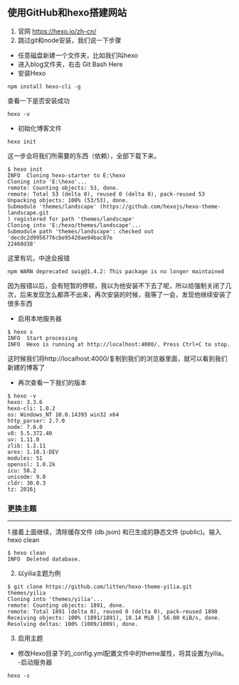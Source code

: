 使用GitHub和hexo搭建网站
---
1. 官网 https://hexo.io/zh-cn/
2. 跳过git和node安装，我们说一下步骤
- 任意磁盘新建一个文件夹，比如我们叫hexo
- 进入blog文件夹，右击 Git Bash Here
- 安装Hexo
```
npm install hexo-cli -g
```
查看一下是否安装成功
```
hexo -v
```
- 初始化博客文件
```
hexo init
```
这一步会将我们所需要的东西（依赖），全部下载下来。
```
$ hexo init
INFO  Cloning hexo-starter to E:\hexo
Cloning into 'E:\hexo'...
remote: Counting objects: 53, done.
remote: Total 53 (delta 0), reused 0 (delta 0), pack-reused 53
Unpacking objects: 100% (53/53), done.
Submodule 'themes/landscape' (https://github.com/hexojs/hexo-theme-landscape.git                                                                                                                ) registered for path 'themes/landscape'
Cloning into 'E:/hexo/themes/landscape'...
Submodule path 'themes/landscape': checked out 'decdc2d9956776cbe95420ae94bac87e                                                                                                                22468d38'

```
这里有坑，中途会报错
```
npm WARN deprecated swig@1.4.2: This package is no longer maintained
```
因为报错以后，会有短暂的停顿，我以为他安装不下去了呢，所以给强制关闭了几次，后来发现怎么都弄不出来，再次安装的时候，我等了一会，发现他继续安装了很多东西

- 启用本地服务器
```
$ hexo s
INFO  Start processing
INFO  Hexo is running at http://localhost:4000/. Press Ctrl+C to stop.
```
这时候我们将http://localhost:4000/复制到我们的浏览器里面，就可以看到我们新建的博客了

- 再次查看一下我们的版本
```
$ hexo -v
hexo: 3.3.6
hexo-cli: 1.0.2
os: Windows_NT 10.0.14393 win32 x64
http_parser: 2.7.0
node: 7.6.0
v8: 5.5.372.40
uv: 1.11.0
zlib: 1.2.11
ares: 1.10.1-DEV
modules: 51
openssl: 1.0.2k
icu: 58.2
unicode: 9.0
cldr: 30.0.3
tz: 2016j
```

### 更换主题
---
1.接着上面继续，清除缓存文件 (db.json) 和已生成的静态文件 (public)。输入hexo clean
```
$ hexo clean
INFO  Deleted database.
``` 
2. 以yilia主题为例
```
$ git clone https://github.com/litten/hexo-theme-yilia.git themes/yilia
Cloning into 'themes/yilia'...
remote: Counting objects: 1891, done.
remote: Total 1891 (delta 0), reused 0 (delta 0), pack-reused 1890
Receiving objects: 100% (1891/1891), 10.14 MiB | 56.00 KiB/s, done.
Resolving deltas: 100% (1009/1009), done.
```
3. 启用主题
- 修改Hexo目录下的_config.yml配置文件中的theme属性，将其设置为yilia。
-启动服务器
```
hexo -s
```